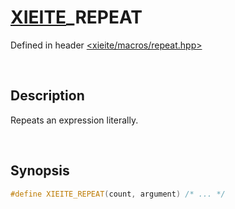 # [XIEITE](../../macros.md)\_REPEAT
Defined in header [<xieite/macros/repeat.hpp>](../../include/xieite/macros/repeat.hpp)

&nbsp;

## Description
Repeats an expression literally.

&nbsp;

## Synopsis
```cpp
#define XIEITE_REPEAT(count, argument) /* ... */
```
